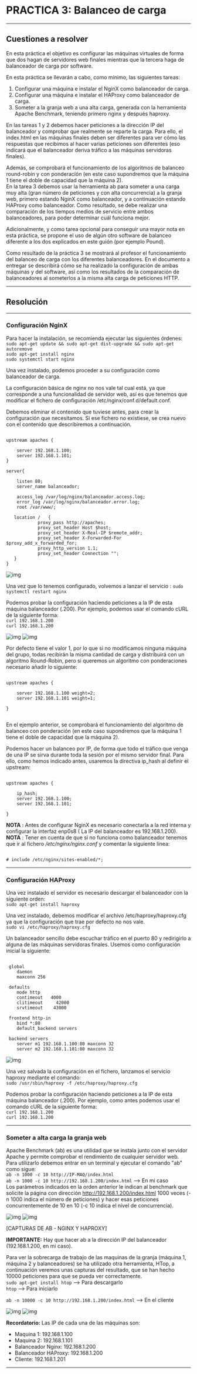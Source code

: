 # **PRACTICA 3:**  Balanceo de carga

---

## Cuestiones a resolver

En esta práctica el objetivo es configurar las máquinas virtuales de forma que dos hagan de servidores web finales mientras que la tercera haga de balanceador de carga por software.  
 
En esta práctica se llevarán a cabo, como mínimo, las siguientes tareas: 

1. Configurar una máquina e instalar el NginX como balanceador de carga.
2. Configurar una máquina e instalar el HAProxy como balanceador de carga.
3. Someter a la granja web a una alta carga, generada con la herramienta Apache Benchmark, teniendo primero nginx y después haproxy.  
 
En las tareas 1 y 2 debemos hacer peticiones a la dirección IP del balanceador y comprobar que realmente se reparte la carga. Para ello, el index.html en las máquinas finales deben ser diferentes para ver cómo las respuestas que recibimos al hacer varias peticiones son diferentes (eso indicará que el balanceador deriva tráfico a las máquinas servidoras finales). 
 
Además, se comprobará el funcionamiento de los algoritmos de balanceo round-robin y con ponderación (en este caso supondremos que la máquina 1 tiene el doble de capacidad que la máquina 2).   
En la tarea 3 debemos usar la herramienta ab para someter a una carga muy alta (gran número de peticiones y con alta concurrencia) a la granja web, primero estando NginX como balanceador, y a continuación estando HAProxy como balanceador. Como resultado, se debe realizar una comparación de los tiempos medios de servicio entre ambos balanceadores, para poder determinar cuál funciona mejor. 
 
Adicionalmente, y como tarea opcional para conseguir una mayor nota en esta práctica, se propone el uso de algún otro software de balanceo diferente a los dos explicados en este guión (por ejemplo Pound). 
 
Como resultado de la práctica 3 se mostrará al profesor el funcionamiento del balanceo de carga con los diferentes balanceadores. En el documento a entregar se describirá cómo se ha realizado la configuración de ambas máquinas y del software, así como los resultados de la comparación de balanceadores al someterlos a la misma alta carga de peticiones HTTP. 

---

## Resolución

---

### Configuración NginX
Para hacer la instalación, se recomienda ejecutar las siguientes órdenes:  
`sudo apt-get update && sudo apt-get dist-upgrade && sudo apt-get autoremove`   
`sudo apt-get install nginx`  
`sudo systemctl start nginx`  

 Una vez instalado, podemos proceder a su configuración como balanceador de carga. 

La configuración básica de nginx no nos vale tal cual está, ya que corresponde a una funcionalidad de servidor web, así es que tenemos que modificar el fichero de configuración /etc/nginx/conf.d/default.conf.

Debemos eliminar el contenido que tuviese antes, para crear la configuración que necesitamos. Si ese fichero no existiese, se crea nuevo con el contenido que describiremos a continuación. 

~~~

upstream apaches {  
    
    server 192.168.1.100;     
    server 192.168.1.101;  
} 
 
server{   
    
    listen 80;   
    server_name balanceador; 
    
    access_log /var/log/nginx/balanceador.access.log;  
    error_log /var/log/nginx/balanceador.error.log;   
    root /var/www/; 
    
   location /   {     
            proxy_pass http://apaches;     
            proxy_set_header Host $host;     
            proxy_set_header X-Real-IP $remote_addr;     
            proxy_set_header X-Forwarded-For $proxy_add_x_forwarded_for;     
            proxy_http_version 1.1;     
            proxy_set_header Connection "";  
   }   
} 

~~~

![img](https://github.com/iMiguel10/SWAP/blob/master/Practicas/Practica%203/Nginx%20Conf.PNG)

Una vez que lo tenemos configurado, volvemos a lanzar el servicio : `sudo systemctl restart nginx`

Podemos probar la configuración haciendo peticiones a la IP de esta máquina balanceador (.200). Por ejemplo, podemos usar el comando cURL de la siguiente forma:   
`curl 192.168.1.200`  
`curl 192.168.1.200`


![img](https://github.com/iMiguel10/SWAP/blob/master/Practicas/Practica%203/Captura%20CURL%201%20al%20balanceador.PNG)
![img](https://github.com/iMiguel10/SWAP/blob/master/Practicas/Practica%203/Captura%20CURL%202%20al%20balanceador.PNG)

Por defecto tiene el valor 1, por lo que si no modificamos ninguna máquina del grupo, todas recibirán la misma cantidad de carga y distribuirá con un algoritmo Round-Robin, pero si queremos un algoritmo con ponderaciones necesario añadir lo siguiente: 

~~~

upstream apaches {  
    
    server 192.168.1.100 weight=2;    
    server 192.168.1.101 weight=1;

} 
 
~~~

En el ejemplo anterior, se comprobará el funcionamiento del algoritmo de balanceo con ponderación (en este caso supondremos que la máquina 1 tiene el doble de capacidad que la máquina 2).   
 
Podemos hacer un balanceo por IP, de forma que todo el tráfico que venga de una IP se sirva durante toda la sesión por el mismo servidor final. Para ello, como hemos indicado antes, usaremos la directiva ip_hash al definir el upstream: 

~~~

upstream apaches {  
    
    ip_hash;
    server 192.168.1.100;    
    server 192.168.1.101;

} 

~~~


**NOTA** : Antes de configurar NginX es necesario conectarla a la red interna y configurar la interfaz enp0s8 ( La IP del balanceador es 192.168.1.200).  
**NOTA** : Tener en cuenta de que si no funciona como balanceador tenemos que ir al fichero */etc/nginx/nginx.conf* y comentar la siguiente línea:
   
~~~

# include /etc/nginx/sites-enabled/*;

~~~


---

### Configuración HAProxy

Una vez instalado el servidor es necesario descargar el balanceador con la siguiente orden:  
`sudo apt-get install haproxy`  

Una vez instalado, debemos modificar el archivo /etc/haproxy/haproxy.cfg ya que la configuración que trae por defecto no nos vale.  
`sudo vi /etc/haproxy/haproxy.cfg `   

Un balanceador sencillo debe escuchar tráfico en el puerto 80 y redirigirlo a alguna de las máquinas servidoras finales. Usemos como configuración inicial la siguiente: 

~~~

 global  
    daemon  
    maxconn 256 

 defaults  
    mode http  
    contimeout   4000  
    clitimeout     42000  
    srvtimeout    43000 

 frontend http-in  
    bind *:80  
    default_backend servers 

 backend servers  
    server m1 192.168.1.100:80 maxconn 32  
    server m2 192.168.1.101:80 maxconn 32 

~~~

![img](https://github.com/iMiguel10/SWAP/blob/master/Practicas/Practica%203/Haproxy%20Conf.PNG)

Una vez salvada la configuración en el fichero, lanzamos el servicio haproxy mediante el comando:   
`sudo /usr/sbin/haproxy -f /etc/haproxy/haproxy.cfg`

Podemos probar la configuración haciendo peticiones a la IP de esta máquina balanceador (.200). Por ejemplo, como antes podemos usar el comando cURL de la siguiente forma:   
`curl 192.168.1.200`  
`curl 192.168.1.200`

---

### Someter a alta carga la granja web

Apache Benchmark (ab) es una utilidad que se instala junto con el servidor Apache y permite comprobar el rendimiento de cualquier servidor web. Para utilizarlo debemos entrar en un terminal y ejecutar el comando "ab" como sigue:  
`ab -n 1000 -c 10 http://IP-MAQ/index.html`  
`ab -n 1000 -c 10 http://192.168.1.200/index.html` -->  En mi caso  
Los parámetros indicados en la orden anterior le indican al benchmark que solicite la página con dirección http://192.168.1.200/index.html 1000 veces (-n 1000 indica el número de peticiones) y hacer esas peticiones concurrentemente de 10 en 10 (-c 10 indica el nivel de concurrencia). 

![img](https://github.com/iMiguel10/SWAP/blob/master/Practicas/Practica%203/Captura%20ab%20nginx.PNG)
![img](https://github.com/iMiguel10/SWAP/blob/master/Practicas/Practica%203/Captura%20ab%20haproxy.PNG)

[CAPTURAS DE AB - NGINX Y HAPROXY]

**IMPORTANTE:** Hay que hacer ab a la dirección IP del balanceador (192.168.1.200, en mi caso).  

Para ver la sobrecarga de trabajo de las maquinas de la granja (máquina 1, máquina 2 y balanceadores) se ha utilizado otra herramienta, HTop, a continuación veremos unas capturas del resultado, que se han hecho 10000 peticiones para que se pueda ver correctamente.  
`sudo apt-get install htop` --> Para descargarlo  
`htop` --> Para iniciarlo  

`ab -n 10000 -c 10 http://192.168.1.200/index.html` --> En el cliente  

![img](https://github.com/iMiguel10/SWAP/blob/master/Practicas/Practica%203/Captura%20htop%20nginx.PNG)
![img](https://github.com/iMiguel10/SWAP/blob/master/Practicas/Practica%203/Captura%20htop%20haproxy.PNG)

**Recordatorio:** Las IP de cada una de las máquinas son:  

*  Maquina 1: 192.168.1.100
*  Maquina 2: 192.168.1.101
*  Balanceador Nginx: 192.168.1.200
*  Balanceador HAProxy: 192.168.1.200
*  Cliente: 192.168.1.201

---


